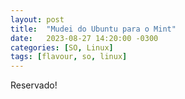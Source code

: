 ```yaml
---
layout: post
title:  "Mudei do Ubuntu para o Mint"
date:   2023-08-27 14:20:00 -0300
categories: [SO, Linux]
tags: [flavour, so, linux]
---
```



Reservado!